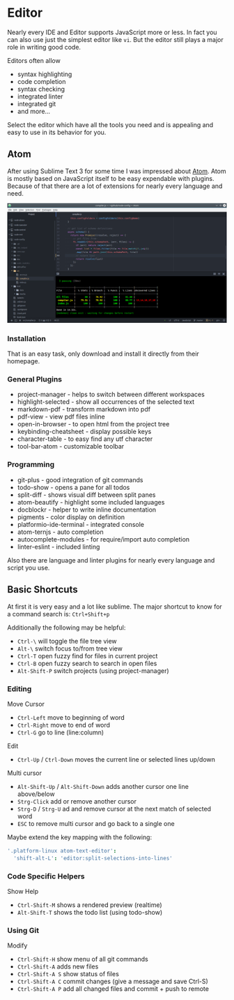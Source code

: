 # Editor

Nearly every IDE and Editor supports JavaScript more or less. In fact you can also
use just the simplest editor like `vi`.
But the editor still plays a major role in writing good code.

Editors often allow
- syntax highlighting
- code completion
- syntax checking
- integrated linter
- integrated git
- and more...

Select the editor which have all the tools you need and is appealing and easy to
use in its behavior for you.


## Atom

After using Sublime Text 3 for some time I was impressed about [Atom](https://atom.io/).
Atom is mostly based on JavaScript itself to be easy expendable with plugins. Because of
that there are a lot of extensions for nearly every language and need.

![Atom Editor](atom.png)

### Installation

That is an easy task, only download and install it directly from their homepage.

### General Plugins

- project-manager - helps to switch between different workspaces
- highlight-selected - show all occurrences of the selected text
- markdown-pdf - transform markdown into pdf
- pdf-view - view pdf files inline
- open-in-browser - to open html from the project tree
- keybinding-cheatsheet - display possible keys
- character-table - to easy find any utf character
- tool-bar-atom - customizable toolbar

### Programming

- git-plus - good integration of git commands
- todo-show - opens a pane for all todos
- split-diff - shows visual diff between split panes
- atom-beautify - highlight some included languages
- docblockr - helper to write inline documentation
- pigments - color display on definition
- platformio-ide-terminal - integrated console
- atom-ternjs - auto completion
- autocomplete-modules - for require/import auto completion
- linter-eslint - included linting

Also there are language and linter plugins for nearly every language and script
you use.


## Basic Shortcuts

At first it is very easy and a lot like sublime. The major shortcut to know for a
command search is: `Ctrl+Shift+p`

Additionally the following may be helpful:

- `Ctrl-\` will toggle the file tree view
- `Alt-\` switch focus to/from tree view
- `Ctrl-T` open fuzzy find for files in current project
- `Ctrl-B` open fuzzy search to search in open files
- `Alt-Shift-P` switch projects (using project-manager)

### Editing

Move Cursor

- `Ctrl-Left` move to beginning of word
- `Ctrl-Right` move to end of word
- `Ctrl-G` go to line (line:column)

Edit

- `Ctrl-Up` / `Ctrl-Down` moves the current line or selected lines up/down

Multi cursor

- `Alt-Shift-Up` / `Alt-Shift-Down` adds another cursor one line above/below
- `Strg-Click` add or remove another cursor
- `Strg-D` / `Strg-U` ad and remove cursor at the next match of selected word
- `ESC` to remove multi cursor and go back to a single one

Maybe extend the key mapping with the following:

```cson
'.platform-linux atom-text-editor':
  'shift-alt-L': 'editor:split-selections-into-lines'
```

### Code Specific Helpers

Show Help

- `Ctrl-Shift-M` shows a rendered preview (realtime)
- `Alt-Shift-T` shows the todo list (using todo-show)

### Using Git

Modify

- `Ctrl-Shift-H` show menu of all git commands
- `Ctrl-Shift-A` adds new files
- `Ctrl-Shift-A S` show status of files
- `Ctrl-Shift-A C` commit changes (give a message and save Ctrl-S)
- `Ctrl-Shift-A P` add all changed files and commit + push to remote
